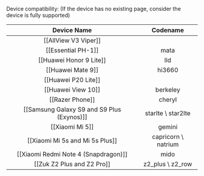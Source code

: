 Device compatibility: (If the device has no existing page, consider the device is fully supported)

|Device Name|Codename|
|:-:|:-:|
|[[AllView V3 Viper]]||
|[[Essential PH-1]]|mata|
|[[Huawei Honor 9 Lite]]|lld|
|[[Huawei Mate 9]]|hi3660|
|[[Huawei P20 Lite]]||
|[[Huawei View 10]]|berkeley|
|[[Razer Phone]]|cheryl|
|[[Samsung Galaxy S9 and S9 Plus (Exynos)]]|starlte \ star2lte|
|[[Xiaomi Mi 5]]|gemini|
|[[Xiaomi Mi 5s and Mi 5s Plus]]|capricorn \ natrium|
|[[Xiaomi Redmi Note 4 (Snapdragon)]]|mido|
|[[Zuk Z2 Plus and Z2 Pro]]|z2_plus \ z2_row|